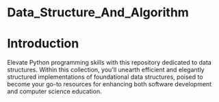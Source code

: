 # Data_Structure_And_Algorithm


# Introduction

Elevate Python programming skills with this repository dedicated to data structures. Within this collection, you'll unearth efficient and elegantly structured implementations of foundational data structures, poised to become your go-to resources for enhancing both software development and computer science education.

